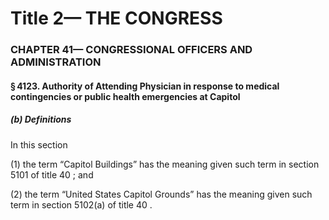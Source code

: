 
# Title 2— THE CONGRESS
### CHAPTER 41— CONGRESSIONAL OFFICERS AND ADMINISTRATION
#### § 4123. Authority of Attending Physician in response to medical contingencies or public health emergencies at Capitol
##### (b) Definitions

In this section

(1) the term “Capitol Buildings” has the meaning given such term in section 5101 of title 40 ; and

(2) the term “United States Capitol Grounds” has the meaning given such term in section 5102(a) of title 40 .
